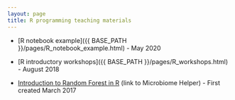```yaml
---
layout: page
title: R programming teaching materials
---
```


* [R notebook example]({{ BASE_PATH }}/pages/R_notebook_example.html) - May 2020  

* [R introductory workshops]({{ BASE_PATH }}/pages/R_workshops.html) - August 2018  

* [Introduction to Random Forest in R](https://github.com/LangilleLab/microbiome_helper/wiki/Random-Forest-Tutorial) (link to Microbiome Helper) - First created March 2017  

